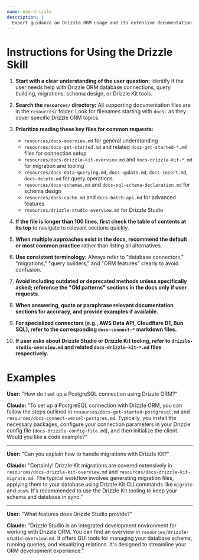 ```yaml
---
name: use-drizzle
description: |
  Expert guidance on Drizzle ORM usage and its extensive documentation. Use this skill when users ask about Drizzle ORM features such as database connection setups (MySQL, PostgreSQL, SQLite, Cloudflare D1, and more), query building, migrations, caching, batch APIs, schema declaration, relations, transactions, seed functions, Drizzle Kit tools, and Drizzle Studio. Trigger terms include Drizzle ORM, Drizzle Kit, Drizzle Studio, database connectors, SQL schema, migrations, query utils, and ORM caching.
---
```


# Instructions for Using the Drizzle Skill

1. **Start with a clear understanding of the user question:** Identify if the user needs help with Drizzle ORM database connections, query building, migrations, schema design, or Drizzle Kit tools.

2. **Search the `resources/` directory:** All supporting documentation files are in the `resources/` folder. Look for filenames starting with `docs-` as they cover specific Drizzle ORM topics.

3. **Prioritize reading these key files for common requests:**
   - `resources/docs-overview.md` for general understanding
   - `resources/docs-get-started.md` and related `docs-get-started-*.md` files for connection setup
   - `resources/docs-drizzle-kit-overview.md` and `docs-drizzle-kit-*.md` for migration and tooling
   - `resources/docs-data-querying.md`, `docs-update.md`, `docs-insert.md`, `docs-delete.md` for query operations
   - `resources/docs-schemas.md` and `docs-sql-schema-declaration.md` for schema design
   - `resources/docs-cache.md` and `docs-batch-api.md` for advanced features
   - `resources/drizzle-studio-overview.md` for Drizzle Studio

4. **If the file is longer than 100 lines, first check the table of contents at its top** to navigate to relevant sections quickly.

5. **When multiple approaches exist in the docs, recommend the default or most common practice** rather than listing all alternatives.

6. **Use consistent terminology:** Always refer to "database connectors," "migrations," "query builders," and "ORM features" clearly to avoid confusion.

7. **Avoid including outdated or deprecated methods unless specifically asked; reference the "Old patterns" sections in the docs only if user requests**.

8. **When answering, quote or paraphrase relevant documentation sections for accuracy, and provide examples if available.**

9. **For specialized connectors (e.g., AWS Data API, Cloudflare D1, Bun SQL), refer to the corresponding `docs-connect-*` markdown files.**

10. **If user asks about Drizzle Studio or Drizzle Kit tooling, refer to `drizzle-studio-overview.md` and related `docs-drizzle-kit-*.md` files respectively.**

# Examples

**User:** "How do I set up a PostgreSQL connection using Drizzle ORM?"

**Claude:** "To set up a PostgreSQL connection with Drizzle ORM, you can follow the steps outlined in `resources/docs-get-started-postgresql.md` and `resources/docs-connect-vercel-postgres.md`. Typically, you install the necessary packages, configure your connection parameters in your Drizzle config file (`docs-drizzle-config-file.md`), and then initialize the client. Would you like a code example?"

---

**User:** "Can you explain how to handle migrations with Drizzle Kit?"

**Claude:** "Certainly! Drizzle Kit migrations are covered extensively in `resources/docs-drizzle-kit-overview.md` and `resources/docs-drizzle-kit-migrate.md`. The typical workflow involves generating migration files, applying them to your database using Drizzle Kit CLI commands like `migrate` and `push`. It's recommended to use the Drizzle Kit tooling to keep your schema and database in sync."

---

**User:** "What features does Drizzle Studio provide?"

**Claude:** "Drizzle Studio is an integrated development environment for working with Drizzle ORM. You can find an overview in `resources/drizzle-studio-overview.md`. It offers GUI tools for managing your database schema, running queries, and visualizing relations. It's designed to streamline your ORM development experience."
